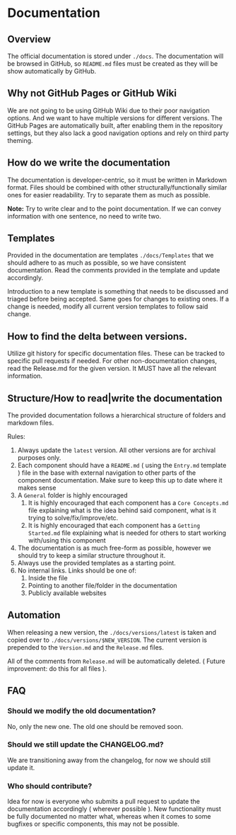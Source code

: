 # Documentation

## Overview
The official documentation is stored under `./docs`. The documentation will be browsed in GitHub, so `README.md` files 
must be created as they will be show automatically by GitHub.

## Why not GitHub Pages or GitHub Wiki
We are not going to be using GitHub Wiki due to their poor navigation options. And we want to have multiple versions for different versions.
The GitHub Pages are automatically built, after enabling them in the repository settings, but they also lack a good navigation options 
and rely on third party theming.

## How do we write the documentation
The documentation is developer-centric, so it must be written in Markdown format. Files should be combined with other structurally/functionally 
similar ones for easier readability. Try to separate them as much as possible.

**Note:** Try to write clear and to the point documentation. If we can convey information with one sentence, no need to write two.

## Templates
Provided in the documentation are templates `./docs/Templates` that we should adhere to as much as possible, so we have consistent
documentation. Read the comments provided in the template and update accordingly. 

Introduction to a new template is something that needs to be discussed and triaged before being accepted. Same goes for 
changes to existing ones. If a change is needed, modify all current version templates to follow said change.

## How to find the delta between versions.
Utilize git history for specific documentation files. These can be tracked to specific pull requests if needed.
For other non-documentation changes, read the Release.md for the given version. It MUST have all the relevant information.

## Structure/How to read|write the documentation
The provided documentation follows a hierarchical structure of folders and markdown files. 

Rules:
1. Always update the `latest` version. All other versions are for archival purposes only.
2. Each component should have a `README.md` ( using the `Entry.md` template ) file in the base with external navigation
   to other parts of the component documentation. Make sure to keep this up to date where it makes sense
3. A `General` folder is highly encouraged
   1. It is highly encouraged that each component has a `Core Concepts.md` file explaining what is the idea behind said component, what is it trying to solve/fix/improve/etc.
   2. It is highly encouraged that each component has a `Getting Started.md` file explaining what is needed for others to start working with/using this component
4. The documentation is as much free-form as possible, however we should try to keep a similar structure throughout it.
5. Always use the provided templates as a starting point.
6. No internal links. Links should be one of: 
   1. Inside the file
   2. Pointing to another file/folder in the documentation
   3. Publicly available websites

## Automation
When releasing a new version, the `./docs/versions/latest` is taken and copied over to `./docs/versions/$NEW_VERSION`.
The current version is prepended to the `Version.md` and the `Release.md` files. 

All of the comments from `Release.md` will be automatically deleted. ( Future improvement: do this for all files ).


## FAQ

### Should we modify the old documentation?
No, only the new one. The old one should be removed soon.

### Should we still update the CHANGELOG.md?
We are transitioning away from the changelog, for now we should still update it.

### Who should contribute?
Idea for now is everyone who submits a pull request to update the documentation accordingly ( wherever possible ). New 
functionality must be fully documented no matter what, whereas when it comes to some bugfixes or specific components, this 
may not be possible.

